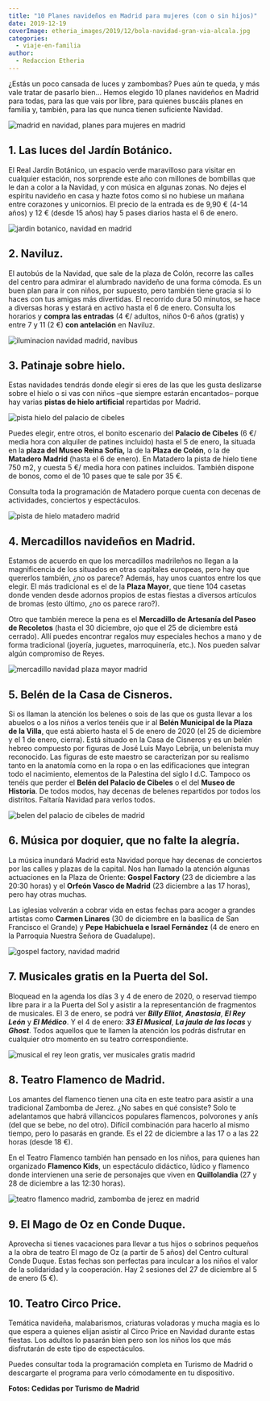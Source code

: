 ```yaml
---
title: "10 Planes navideños en Madrid para mujeres (con o sin hijos)"
date: 2019-12-19
coverImage: etheria_images/2019/12/bola-navidad-gran-via-alcala.jpg
categories: 
  - viaje-en-familia
author: 
  - Redaccion Etheria
---
```


¿Estás un poco cansada de luces y zambombas? Pues aún te queda, y más vale tratar de 
pasarlo bien... Hemos elegido 10 planes navideños en Madrid para todas, para las que 
vais por libre, para quienes buscáis planes en familia y, también, para las que nunca 
tienen suficiente Navidad. 

![madrid en navidad, planes para mujeres en madrid](etheria_images/2019/12/bola-navidad-gran-via-alcala-900x600.jpg "Madrid se ilumina en Navidad.")

## 1\. Las luces del Jardín Botánico.

El Real Jardín Botánico, un espacio verde maravilloso para visitar en cualquier 
estación, nos sorprende este año con millones de bombillas que le dan a color a la 
Navidad, y con música en algunas zonas. No dejes el espíritu navideño en casa y hazte 
fotos como si no hubiese un mañana entre corazones y unicornios. El precio de la entrada 
es de 9,90 € (4-14 años) y 12 € (desde 15 años) hay 5 pases diarios hasta el 6 de enero. 

![jardin botanico, navidad en madrid](etheria_images/2019/12/luces-del-real-jardin-botanico-900x600.jpg "Luces del Real Jardín Botánico. © Christmas Garden")

## 2\. Naviluz.

El autobús de la Navidad, que sale de la plaza de Colón, recorre las calles del centro 
para admirar el alumbrado navideño de una forma cómoda. Es un buen plan para ir con 
niños, por supuesto, pero también tiene gracia si lo haces con tus amigas más 
divertidas. El recorrido dura 50 minutos, se hace a diversas horas y estará en activo 
hasta el 6 de enero. Consulta los horarios y **compra las entradas** (4 €/ adultos, 
niños 0-6 años (gratis) y entre 7 y 11 (2 €) **con antelación** en Naviluz. 

![iluminacion navidad madrid, navibus](etheria_images/2019/12/iluminacion-navidad-gran-via-madrid-900x600.jpg "Iluminación de Gran Vía (Madrid).")

## 3\. Patinaje sobre hielo.

Estas navidades tendrás donde elegir si eres de las que les gusta deslizarse sobre el 
hielo o si vas con niños –que siempre estarán encantados– porque hay varias **pistas de 
hielo artificial** repartidas por Madrid. 

![pista hielo del palacio de cibeles](etheria_images/2019/12/pista-hielo-centrocentro-palacio-cibeles-900x600.jpg "Pista de hielo del Palacio a Cibeles.")

Puedes elegir, entre otros, el bonito escenario del **Palacio de Cibeles** (6 €/ media 
hora con alquiler de patines incluido) hasta el 5 de enero, la situada en la **plaza del 
Museo Reina Sofía,** la de la **Plaza de Colón**, o la de **Matadero Madrid** (hasta el 
6 de enero). En Matadero la pista de hielo tiene 750 m2, y cuesta 5 €/ media hora con 
patines incluidos. También dispone de bonos, como el de 10 pases que te sale por 35 €. 

Consulta toda la programación de Matadero porque cuenta con decenas de actividades, 
conciertos y espectáculos. 

![pista de hielo matadero madrid](etheria_images/2019/12/pista-hielo-matadero-900x600.jpg "Pista de hielo de Matadero Madrid.")

## 4\. Mercadillos navideños en Madrid.

Estamos de acuerdo en que los mercadillos madrileños no llegan a la magnificencia de los 
situados en otras capitales europeas, pero hay que quererlos también, ¿no os parece? 
Además, hay unos cuantos entre los que elegir. El más tradicional es el de la **Plaza 
Mayor**, que tiene 104 casetas donde venden desde adornos propios de estas fiestas a 
diversos artículos de bromas (esto último, ¿no os parece raro?). 

Otro que también merece la pena es el **Mercadillo de Artesanía del Paseo de Recoletos** 
(hasta el 30 diciembre, ojo que el 25 de diciembre está cerrado). Allí puedes encontrar 
regalos muy especiales hechos a mano y de forma tradicional (joyería, juguetes, 
marroquinería, etc.). Nos pueden salvar algún compromiso de Reyes. 

![mercadillo navidad plaza mayor madrid](etheria_images/2019/12/Mercadillo-Plaza-Mayor-navidad-900x600.jpg "Mercadillo navideño de la Plaza Mayor de Madrid.")

## 5\. Belén de la Casa de Cisneros.

Si os llaman la atención los belenes o sois de las que os gusta llevar a los abuelos o a 
los niños a verlos tenéis que ir al **Belén Municipal de la Plaza de la 
Villa**[,](https://www.navidadmadrid.com/evento/belen-municipal-de-plaza-de-la-villa) 
que está abierto hasta el 5 de enero de 2020 (el 25 de diciembre y el 1 de enero, 
cierra). Está situado en la Casa de Cisneros y es un belén hebreo compuesto por figuras 
de José Luis Mayo Lebrija, un belenista muy reconocido. Las figuras de este maestro se 
caracterizan por su realismo tanto en la anatomía como en la ropa o en las edificaciones 
que integran todo el nacimiento, elementos de la Palestina del siglo I d.C. Tampoco os 
tenéis que perder el **Belén del Palacio de Cibeles** o el del **Museo de Historia**. De 
todos modos, hay decenas de belenes repartidos por todos los distritos. Faltaría Navidad 
para verlos todos. 

![belen del palacio de cibeles de madrid](etheria_images/2019/12/belen-cibeles-madrid-900x600.jpg "Belén del Palacio de Cibeles.")

## 6\. Música por doquier, que no falte la alegría.

La música inundará Madrid esta Navidad porque hay decenas de conciertos por las calles y 
plazas de la capital. Nos han llamado la atención algunas actuaciones en la Plaza de 
Oriente: **Gospel Factory** (23 de diciembre a las 20:30 horas) y el **Orfeón Vasco de 
Madrid** (23 diciembre a las 17 horas), pero hay otras muchas. 

Las iglesias volverán a cobrar vida en estas fechas para acoger a grandes artistas como 
**Carmen Linares** (30 de diciembre en la basílica de San Francisco el Grande) y **Pepe 
Habichuela e Israel Fernández** (4 de enero en la Parroquia Nuestra Señora de 
Guadalupe). 

![gospel factory, navidad madrid](etheria_images/2019/12/madrid-navidad-Gospel-Factory-900x601.jpg "Gospel Factory actuará en la Plaza de Oriente.")

## 7\. Musicales gratis en la Puerta del Sol.

Bloquead en la agenda los días 3 y 4 de enero de 2020, o reservad tiempo libre para ir a 
la Puerta del Sol y asistir a la representanción de fragmentos de musicales. El 3 de 
enero, se podrá ver _**Billy Elliot**_, **_Anastasia_**, **_El Rey León_** y _**El 
Médico**_. Y el 4 de enero: _**33 El Musical**_, _**La jaula de las locas**_ y 
**_Ghost_**. Todos aquellos que te llamen la atención los podrás disfrutar en cualquier 
otro momento en su teatro correspondiente. 

![musical el rey leon gratis, ver musicales gratis madrid](etheria_images/2019/12/musical-gratis-El-Rey-Leon-900x600.jpg "Disfruta del musical El Rey León en la Puerta del Sol.")

## 8\. Teatro Flamenco de Madrid.

Los amantes del flamenco tienen una cita en este teatro para asistir a una tradicional 
Zambomba de Jerez. ¿No sabes en qué consiste? Solo te adelantamos que habrá villancicos 
populares flamencos, polvorones y anís (del que se bebe, no del otro). Difícil 
combinación para hacerlo al mismo tiempo, pero lo pasarás en grande. Es el 22 de 
diciembre a las 17 o a las 22 horas (desde 18 €). 

En el Teatro Flamenco también han pensado en los niños, para quienes han organizado 
**Flamenco Kids**, un espectáculo didáctico, lúdico y flamenco donde intervienen una 
serie de personajes que viven en **Quillolandia** (27 y 28 de diciembre a las 12:30 
horas). 

![teatro flamenco madrid, zambomba de jerez en madrid](etheria_images/2019/12/Zambomba-de-Jerez-en-teatro-flamenco-900x601.jpg "Zambomba de Jerez en el © Teatro Flamenco de Madrid.")

## 9\. El Mago de Oz en Conde Duque.

Aprovecha si tienes vacaciones para llevar a tus hijos o sobrinos pequeños a la obra de 
teatro El mago de Oz (a partir de 5 años) del Centro cultural Conde Duque. Estas fechas 
son perfectas para inculcar a los niños el valor de la solidaridad y la cooperación. Hay 
2 sesiones del 27 de diciembre al 5 de enero (5 €). 

## 10\. Teatro Circo Price.

Temática navideña, malabarismos, criaturas voladoras y mucha magia es lo que espera a 
quienes elijan asistir al Circo Price en Navidad durante estas fiestas. Los adultos lo 
pasarán bien pero son los niños los que más disfrutarán de este tipo de espectáculos. 

Puedes consultar toda la programación completa en Turismo de Madrid o descargarte el 
programa para verlo cómodamente en tu dispositivo. 

**Fotos: Cedidas por Turismo de Madrid**
